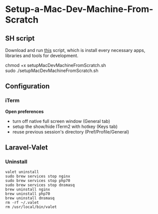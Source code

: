 # Setup-a-Mac-Dev-Machine-From-Scratch

## SH script
Download and run [this](https://github.com/Kenariosz/Setup-a-Mac-Dev-Machine-From-Scratch/blob/master/.zshrc) script, which is install every necessary apps, libraries and tools for development.

chmod +x setupMacDevMachineFromScratch.sh  
sudo ./setupMacDevMachineFromScratch.sh

## Configuration
### iTerm
**Open preferences**
* turn off native full screen window (General tab)
* setup the show/hide ITerm2 with hotkey (Keys tab)
* reuse previous session's directory (Pref/Profile/General)

## Laravel-Valet
### Uninstall
```
valet uninstall
sudo brew services stop nginx
sudo brew services stop php70
sudo brew services stop dnsmasq
brew uninstall nginx
brew uninstall php70
brew uninstall dnsmasq
rm -rf ~/.valet
rm /usr/local/bin/valet
```
